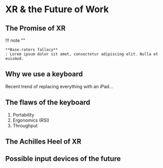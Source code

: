 # XR & the Future of Work
<!-- ALT: Does XR need a keyboard  -->


<!-- TODO FIGURE: big rendered futuristic XR image -->

<!-- ## The interface revolutions -->

## The Promise of XR 

!!! note ""

    **Base-raters fallacy**
    : Lorem ipsum dolor sit amet, consectetur adipiscing elit. Nulla et euismod.

## Why we use a keyboard
Recent trend of replacing everything with an iPad...

## The flaws of the keyboard
1. Portability
2. Ergonomics (RSI)
3. Throughput

## The Achilles Heel of XR

## Possible input devices of the future

<!-- ## Human Computer Bandwidth -->
<!-- TODO FIGURE: speed * pervasiveness comparrison chart -->


